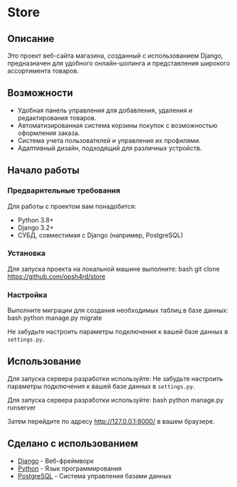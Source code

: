 # Store

## Описание

Это проект веб-сайта магазина, созданный с использованием Django, предназначен для удобного онлайн-шопинга и представления широкого ассортимента товаров.

## Возможности

- Удобная панель управления для добавления, удаления и редактирования товаров.
- Автоматизированная система корзины покупок с возможностью оформления заказа.
- Система учета пользователей и управления их профилями.
- Адаптивный дизайн, подходящий для различных устройств.

## Начало работы

### Предварительные требования

Для работы с проектом вам понадобится:

- Python 3.8+
- Django 3.2+
- СУБД, совместимая с Django (например, PostgreSQL)

### Установка

Для запуска проекта на локальной машине выполните:
bash
git clone https://github.com/opsh4rd/store


### Настройка

Выполните миграции для создания необходимых таблиц в базе данных:
bash
python manage.py migrate

Не забудьте настроить параметры подключения к вашей базе данных в `settings.py`.

## Использование

Для запуска сервера разработки используйте:
Не забудьте настроить параметры подключения к вашей базе данных в `settings.py`.

Для запуска сервера разработки используйте:
bash
python manage.py runserver

Затем перейдите по адресу http://127.0.0.1:8000/ в вашем браузере.


## Сделано с использованием

- [Django](https://www.djangoproject.com/) - Веб-фреймворк
- [Python](https://www.python.org/) - Язык программирования
- [PostgreSQL](https://www.postgresql.org/) - Система управления базами данных

